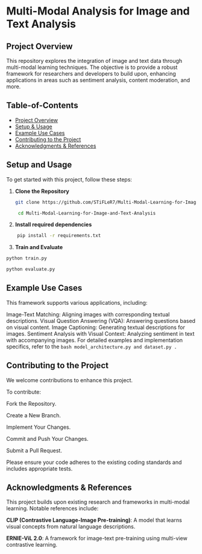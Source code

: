 
# Multi-Modal Analysis for Image and Text Analysis

## Project Overview

This repository explores the integration of image and text data through multi-modal learning techniques. The objective is to provide a robust framework for researchers and developers to build upon, enhancing applications in areas such as sentiment analysis, content moderation, and more.


## Table-of-Contents

- [Project Overview](#project-overview)
- [Setup & Usage](#setup--usage)
- [Example Use Cases](#example-use-cases)
- [Contributing to the Project](#contributing-to-the-project)
- [Acknowledgments & References](#acknowledgments--references)


## Setup and Usage

To get started with this project, follow these steps:

1. **Clone the Repository**

   ```bash
   git clone https://github.com/STiFLeR7/Multi-Modal-Learning-for-Image-and-Text-Analysis.git

    cd Multi-Modal-Learning-for-Image-and-Text-Analysis


 2. **Install required dependencies**
 
```bash
    pip install -r requirements.txt
```

3. **Train and Evaluate**
```bash
python train.py

python evaluate.py
```
## Example Use Cases
This framework supports various applications, including:

Image-Text Matching: Aligning images with corresponding textual descriptions.
Visual Question Answering (VQA): Answering questions based on visual content.
Image Captioning: Generating textual descriptions for images.
Sentiment Analysis with Visual Context: Analyzing sentiment in text with accompanying images.
For detailed examples and implementation specifics, refer to the
```bash model_architecture.py and dataset.py .```

## Contributing to the Project
We welcome contributions to enhance this project. 


To contribute:

Fork the Repository.

Create a New Branch.

Implement Your Changes.

Commit and Push Your Changes.

Submit a Pull Request.

Please ensure your code adheres to the existing coding standards and includes appropriate tests.


## Acknowledgments & References
This project builds upon existing research and frameworks in multi-modal learning. Notable references include:

**CLIP (Contrastive Language-Image Pre-training)**: A model that learns visual concepts from natural language descriptions. 

**ERNIE-ViL 2.0**: A framework for image-text pre-training using multi-view contrastive learning. 